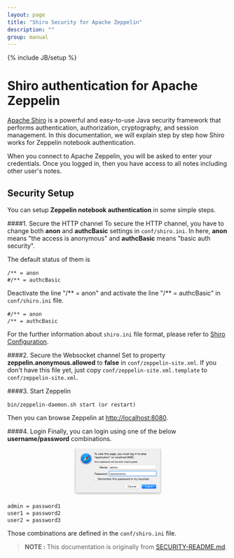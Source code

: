 ```yaml
---
layout: page
title: "Shiro Security for Apache Zeppelin"
description: ""
group: manual
---
```

<!--
Licensed under the Apache License, Version 2.0 (the "License");
you may not use this file except in compliance with the License.
You may obtain a copy of the License at

http://www.apache.org/licenses/LICENSE-2.0

Unless required by applicable law or agreed to in writing, software
distributed under the License is distributed on an "AS IS" BASIS,
WITHOUT WARRANTIES OR CONDITIONS OF ANY KIND, either express or implied.
See the License for the specific language governing permissions and
limitations under the License.
-->
{% include JB/setup %}

# Shiro authentication for Apache Zeppelin
[Apache Shiro](http://shiro.apache.org/) is a powerful and easy-to-use Java security framework that performs authentication, authorization, cryptography, and session management. In this documentation, we will explain step by step how Shiro works for Zeppelin notebook authentication. 

When you connect to Apache Zeppelin, you will be asked to enter your credentials. Once you logged in, then you have access to all notes including other user's notes.

## Security Setup
You can setup **Zeppelin notebook authentication** in some simple steps.

####1. Secure the HTTP channel
To secure the HTTP channel, you have to change both **anon** and **authcBasic** settings in `conf/shiro.ini`. In here, **anon** means "the access is anonymous" and **authcBasic** means "basic auth security". 

The default status of them is

```
/** = anon
#/** = authcBasic
```
Deactivate the line "/** = anon" and activate the line "/** = authcBasic" in `conf/shiro.ini` file. 

```
#/** = anon
/** = authcBasic
```

For the further information about  `shiro.ini` file format, please refer to [Shiro Configuration](http://shiro.apache.org/configuration.html#Configuration-INISections).

####2. Secure the Websocket channel
Set to property **zeppelin.anonymous.allowed** to **false** in `conf/zeppelin-site.xml`. If you don't have this file yet, just copy `conf/zeppelin-site.xml.template` to `conf/zeppelin-site.xml`.

####3. Start Zeppelin
	 
```
bin/zeppelin-daemon.sh start (or restart)
```
	
Then you can browse Zeppelin at [http://localhost:8080](http://localhost:8080).

####4. Login
Finally, you can login using one of the below **username/password** combinations. 

<center><img src="../assets/themes/zeppelin/img/docs-img/zeppelin-login.png" width="40%" height="40%"></center>

```
admin = password1
user1 = password2
user2 = password3
```
	
Those combinations are defined in the `conf/shiro.ini` file.

> **NOTE :** This documentation is originally from [SECURITY-README.md](https://github.com/apache/incubator-zeppelin/blob/master/SECURITY-README.md). 
